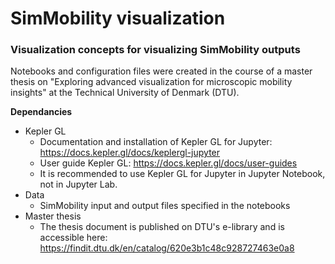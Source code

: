 # SimMobility visualization
### Visualization concepts for visualizing SimMobility outputs

Notebooks and configuration files were created in the course of a master thesis on "Exploring advanced visualization for microscopic mobility insights" at the Technical University of Denmark (DTU).

**Dependancies**
- Kepler GL
  - Documentation and installation of Kepler GL for Jupyter: https://docs.kepler.gl/docs/keplergl-jupyter  
  - User guide Kepler GL: https://docs.kepler.gl/docs/user-guides    
  - It is recommended to use Kepler GL for Jupyter in Jupyter Notebook, not in Jupyter Lab.
- Data
  - SimMobility input and output files specified in the notebooks
- Master thesis
  - The thesis document is published on DTU's e-library and is accessible here: https://findit.dtu.dk/en/catalog/620e3b1c48c928727463e0a8
